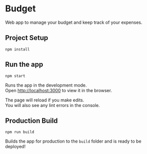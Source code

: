 # Budget

Web app to manage your budget and keep track of your expenses.

## Project Setup

    npm install

## Run the app

    npm start
    
Runs the app in the development mode.<br />
Open [http://localhost:3000](http://localhost:3000) to view it in the browser.

The page will reload if you make edits.<br />
You will also see any lint errors in the console.

## Production Build

    npm run build

Builds the app for production to the `build` folder and is ready to be deployed!
